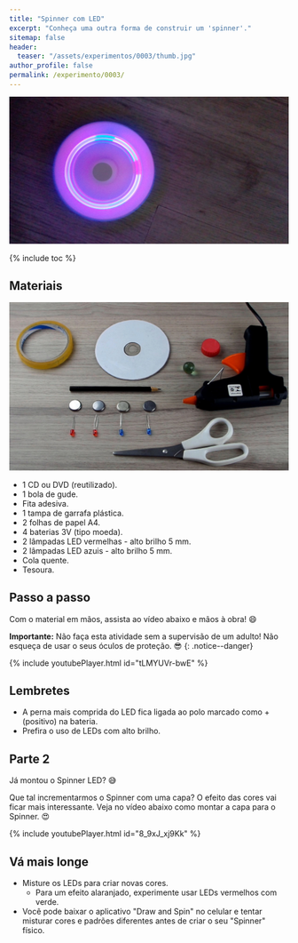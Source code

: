 ```yaml
---
title: "Spinner com LED"
excerpt: "Conheça uma outra forma de construir um 'spinner'."
sitemap: false
header: 
  teaser: "/assets/experimentos/0003/thumb.jpg" 
author_profile: false
permalink: /experimento/0003/
---
```

![Spinner LED](/assets/experimentos/0003/thumb.jpg)

{% include toc %}

## Materiais
![Materiais para o Spinner LED](/assets/experimentos/0003/materiais.jpg)
* 1 CD ou DVD (reutilizado).
* 1 bola de gude.
* Fita adesiva.
* 1 tampa de garrafa plástica.
* 2 folhas de papel A4.
* 4 baterias 3V (tipo moeda).
* 2 lâmpadas LED vermelhas - alto brilho 5 mm.
* 2 lâmpadas LED azuis - alto brilho 5 mm.
* Cola quente.
* Tesoura.

## Passo a passo
Com o material em mãos, assista ao vídeo abaixo e mãos à obra! :smile:

**Importante:** Não faça esta atividade sem a supervisão de um adulto! Não esqueça de usar o seus óculos de proteção. :sunglasses:
{: .notice--danger}

{% include youtubePlayer.html id="tLMYUVr-bwE" %}

## Lembretes
* A perna mais comprida do LED fica ligada ao polo marcado como + (positivo) na bateria.
* Prefira o uso de LEDs com alto brilho.

## Parte 2
Já montou o Spinner LED? :sweat_smile:

Que tal incrementarmos o Spinner com uma capa? O efeito das cores vai ficar mais interessante. Veja no vídeo abaixo como montar a capa para o Spinner. :heart_eyes:

{% include youtubePlayer.html id="8_9xJ_xj9Kk" %}

## Vá mais longe
* Misture os LEDs para criar novas cores. 
  * Para um efeito alaranjado, experimente usar LEDs vermelhos com verde.
* Você pode baixar o aplicativo "Draw and Spin" no celular e tentar misturar cores e padrões diferentes antes de criar o seu "Spinner" físico. 




